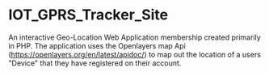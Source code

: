 # IOT_GPRS_Tracker_Site

An interactive Geo-Location Web Application membership created primarily in PHP. The application uses the Openlayers map Api (https://openlayers.org/en/latest/apidoc/) to map out the location of a users "Device" that they have registered on their account.
